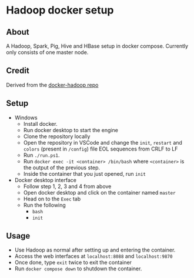 # Hadoop docker setup

## About

A Hadoop, Spark, Pig, Hive and HBase setup in docker compose.
Currently only consists of one master node.

## Credit

Derived from the [docker-hadoop repo](https://github.com/silicoflare/docker-hadoop)

## Setup

- Windows
  - Install docker.
  - Run docker desktop to start the engine
  - Clone the repository locally
  - Open the repository in VSCode and change the `init`, `restart` and `colors` (present in `/config`) file EOL sequences from CRLF to LF
  - Run `./run.ps1`.
  - Run `docker exec -it <container> /bin/bash` where `<container>` is the output of the previous step.
  - Inside the container that you just opened, run `init`
- Docker desktop interface
  - Follow step 1, 2, 3 and 4 from above
  - Open docker desktop and click on the container named `master`
  - Head on to the `Exec` tab
  - Run the following
    - `bash`
    - `init`

## Usage

- Use Hadoop as normal after setting up and entering the container.
- Access the web interfaces at `localhost:8088` and `localhost:9870`
- Once done, type `exit` twice to exit the container
- Run `docker compose down` to shutdown the container.
